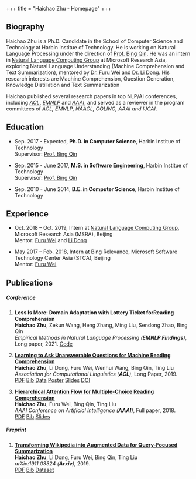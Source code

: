 +++
title = "Haichao Zhu - Homepage"
+++

## Biography

<!-- {{< figure class="avatar" src="/avatar.png" alt="avatar">}} -->
Haichao Zhu is a Ph.D. Candidate in the School of Computer Science and Technology at Harbin Institue of Technology.
He is working on Natural Language Processing under the direction of [Prof. Bing Qin](http://ir.hit.edu.cn/~qinb/).
He was an intern in [Natural Language Computing Group](https://www.microsoft.com/en-us/research/group/natural-language-computing/) at Microsoft Research Asia, exploring Natural Language Understanding (Machine Comprehension and Text Summarization), mentored by [Dr. Furu Wei](http://gitnlp.org/index.html) and [Dr. Li Dong](http://dong.li).
His research interests are Machine Comprehension, Question Generation, Knowledge Distillation and Text Summarization 

Haichao published several research papers in top NLP/AI conferences, including [*ACL*](http://www.acl2019.org/EN/index.xhtml), [*EMNLP*](https://2021.emnlp.org/) and [*AAAI*](https://aaai.org/Conferences/AAAI-18/), and served as a reviewer in the program committees of *ACL, EMNLP, NAACL, COLING, AAAI and IJCAI*.


## Education

- Sep. 2017 - Expected, **Ph.D. in Computer Science**, Harbin Institue of Technology <br> Supervisor: [Prof. Bing Qin](http://ir.hit.edu.cn/~qinb/)

- Sep. 2015 - June 2017, **M.S. in Software Engineering**, Harbin Institue of Technology <br> Supervisor: [Prof. Bing Qin](http://ir.hit.edu.cn/~qinb/)

- Sep. 2010 - June 2014, **B.E. in Computer Science**, Harbin Institue of Technology

## Experience

- Oct. 2018 – Oct. 2019, Intern at [Natural Language Computing Group](https://www.microsoft.com/en-us/research/group/natural-language-computing/), Microsoft Research Asia (MSRA), Beijing <br> Mentor: [Furu Wei](http://gitnlp.org/index.html) and [Li Dong](http://dong.li)

- May 2017 – Feb. 2018, Intern at Bing Relevance, Microsoft Software Technology Center Asia (STCA), Beijing <br> Mentor: [Furu Wei](http://gitnlp.org/index.html)

## Publications


##### Conference
1. **Less Is More: Domain Adaptation with Lottery Ticket forReading Comprehension**
<br> **Haichao Zhu**, Zekun Wang, Heng Zhang, Ming Liu, Sendong Zhao, Bing Qin
<br> *Empirical Methods in Natural Language Processing (**EMNLP Findings**)*, Long paper, 2021.
[Code](https://github.com/haichao592/ALTER)

1. [**Learning to Ask Unanswerable Questions for Machine Reading Comprehension**](https://www.aclweb.org/anthology/P19-1415)
<br> **Haichao Zhu**, Li Dong, Furu Wei, Wenhui Wang, Bing Qin, Ting Liu 
<br> *Association for Computational Linguistics (**ACL**)*, Long Paper, 2019.
<br> [PDF](zhu-etal-2019-learning.pdf) 
[Bib](zhu-etal-2019-learning.bib) 
[Data](https://github.com/haichao592/UnAnsQ) 
[Poster](acl19_poster.pdf) 
[Slides](acl19_slides.pdf) 
[DOI](https://doi.org/10.18653/v1/P19-1415) 

1. [**Hierarchical Attention Flow for Multiple-Choice Reading Comprehension**](https://www.aaai.org/ocs/index.php/AAAI/AAAI18/paper/viewFile/16331/16177)
<br> **Haichao Zhu**, Furu Wei, Bing Qin, Ting Liu
<br> *AAAI Conference on Artificial Intelligence (**AAAI**)*, Full paper, 2018.
<br> [PDF](zhu-etal-2018-hierarchical.pdf) 
[Bib](zhu-etal-2018-hierarchical.bib) 
[Slides](aaai18_slides.pdf)

<!-- ##### Jounal
1. [**Transforming Wikipedia into Augmented Data for Query-Focused Summarization**](https://arxiv.org/abs/1911.03324)
<br> **Haichao Zhu**, Li Dong, Furu Wei, Bing Qin, Ting Liu
<br> *IEEE/ACM Transactions on Audio, Speech, and Language Processing (TASLP), 2021.* -->

##### Preprint
1. [**Transforming Wikipedia into Augmented Data for Query-Focused Summarization**](https://arxiv.org/abs/1911.03324)
<br> **Haichao Zhu**, Li Dong, Furu Wei, Bing Qin, Ting Liu
<br> *arXiv:1911.03324 (**Arxiv**)*, 2019.
<br> [PDF](zhu-2019-transforming.pdf) 
[Bib](zhu-2019-transforming.bib) 
[Dataset](https://drive.google.com/drive/folders/1VLUvj0sapMYS-3_oFEeN8nxxoV2AUVYS?usp=sharing) 

<!-- 1. **Answer Guided Neural Network for Conversational Question Generation**
<br> Zekun Wang, **Haichao Zhu**, Ming Liu, Yiheng Xu, Bing Qin -->
